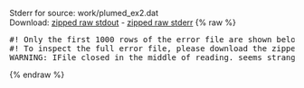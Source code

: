 Stderr for source:  work/plumed_ex2.dat   
Download: [zipped raw stdout](plumed_ex2.dat.plumed.stdout.txt.zip) - [zipped raw stderr](plumed_ex2.dat.plumed.stderr.txt.zip) 
{% raw %}
<pre>
#! Only the first 1000 rows of the error file are shown below
#! To inspect the full error file, please download the zipped raw stderr file above
WARNING: IFile closed in the middle of reading. seems strange!
</pre>
{% endraw %}

